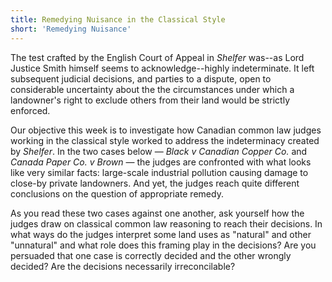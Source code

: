```yaml
---
title: Remedying Nuisance in the Classical Style
short: 'Remedying Nuisance'
---
```




The test crafted by the English Court of Appeal in *Shelfer* was--as Lord Justice Smith himself seems to acknowledge--highly indeterminate. It left subsequent judicial decisions, and parties to a dispute, open to considerable uncertainty about the the circumstances under which a landowner's right to exclude others from their land would be strictly enforced. 

Our objective this week is to investigate how Canadian common law judges working in the classical style worked to address the indeterminacy created by *Shelfer*. In the two cases below — *Black v Canadian Copper Co.* and *Canada Paper Co. v Brown* — the judges are confronted with what looks like very similar facts: large-scale industrial pollution causing damage to close-by private landowners. And yet, the judges reach quite different conclusions on the question of appropriate remedy.

As you read these two cases against one another, ask yourself how the judges draw on classical common law reasoning to reach their decisions.  In what ways do the judges interpret some land uses as "natural" and other "unnatural" and what role does this framing play in the decisions? Are you persuaded that one case is correctly decided and the other wrongly decided? Are the decisions necessarily irreconcilable? 
